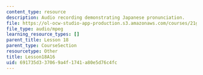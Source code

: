 ```yaml
---
content_type: resource
description: Audio recording demonstrating Japanese pronunciation.
file: https://ol-ocw-studio-app-production.s3.amazonaws.com/courses/21g-504-japanese-iv-spring-2009/691735d337069a4f1741a80e5d76c4fc_Lesson18A16.mp3
file_type: audio/mpeg
learning_resource_types: []
parent_title: Lesson 18
parent_type: CourseSection
resourcetype: Other
title: Lesson18A16
uid: 691735d3-3706-9a4f-1741-a80e5d76c4fc
---
```

